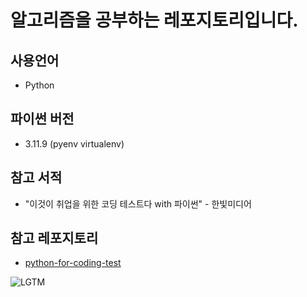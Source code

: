 # 알고리즘을 공부하는 레포지토리입니다.

## 사용언어

- Python

## 파이썬 버전

- 3.11.9 (pyenv virtualenv)

## 참고 서적

- "이것이 취업을 위한 코딩 테스트다 with 파이썬" - 한빛미디어

## 참고 레포지토리

- [python-for-coding-test](https://github.com/ndb796/python-for-coding-test)

![LGTM](https://i.lgtm.fun/2v6c.gif)
